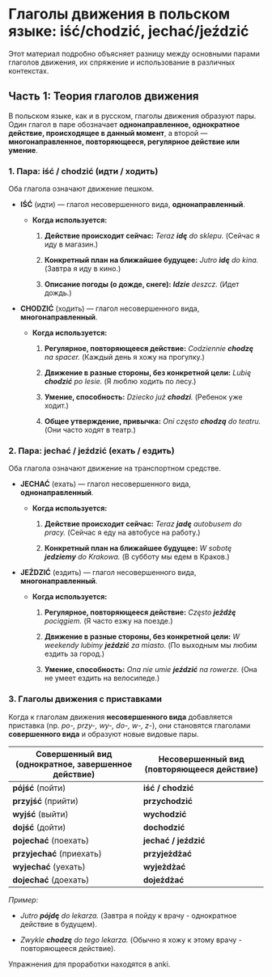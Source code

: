 # Глаголы движения в польском языке: iść/chodzić, jechać/jeździć

Этот материал подробно объясняет разницу между основными парами глаголов движения, их спряжение и использование в различных контекстах.

## Часть 1: Теория глаголов движения

В польском языке, как и в русском, глаголы движения образуют пары. Один глагол в паре обозначает **однонаправленное, однократное действие, происходящее в данный момент**, а второй — **многонаправленное, повторяющееся, регулярное действие или умение**.

### 1. Пара: iść / chodzić (идти / ходить)

Оба глагола означают движение пешком.

- **IŚĆ** (идти) — глагол несовершенного вида, **однонаправленный**.
    
    - **Когда используется:**
        
        1. **Действие происходит сейчас:** _Teraz **idę** do sklepu._ (Сейчас я иду в магазин.)
            
        2. **Конкретный план на ближайшее будущее:** _Jutro **idę** do kina._ (Завтра я иду в кино.)
            
        3. **Описание погоды (о дожде, снеге):** _**Idzie** deszcz._ (Идет дождь.)
            
- **CHODZIĆ** (ходить) — глагол несовершенного вида, **многонаправленный**.
    
    - **Когда используется:**
        
        1. **Регулярное, повторяющееся действие:** _Codziennie **chodzę** na spacer._ (Каждый день я хожу на прогулку.)
            
        2. **Движение в разные стороны, без конкретной цели:** _Lubię **chodzić** po lesie._ (Я люблю ходить по лесу.)
            
        3. **Умение, способность:** _Dziecko już **chodzi**._ (Ребенок уже ходит.)
            
        4. **Общее утверждение, привычка:** _Oni często **chodzą** do teatru._ (Они часто ходят в театр.)
            

### 2. Пара: jechać / jeździć (ехать / ездить)

Оба глагола означают движение на транспортном средстве.

- **JECHAĆ** (ехать) — глагол несовершенного вида, **однонаправленный**.
    
    - **Когда используется:**
        
        1. **Действие происходит сейчас:** _Teraz **jadę** autobusem do pracy._ (Сейчас я еду на автобусе на работу.)
            
        2. **Конкретный план на ближайшее будущее:** _W sobotę **jedziemy** do Krakowa._ (В субботу мы едем в Краков.)
            
- **JEŹDZIĆ** (ездить) — глагол несовершенного вида, **многонаправленный**.
    
    - **Когда используется:**
        
        1. **Регулярное, повторяющееся действие:** _Często **jeżdżę** pociągiem._ (Я часто езжу на поезде.)
            
        2. **Движение в разные стороны, без конкретной цели:** _W weekendy lubimy **jeździć** za miasto._ (По выходным мы любим ездить за город.)
            
        3. **Умение, способность:** _Ona nie umie **jeździć** na rowerze._ (Она не умеет ездить на велосипеде.)
            

### 3. Глаголы движения с приставками

Когда к глаголам движения **несовершенного вида** добавляется приставка (np. _po-, przy-, wy-, do-, w-, z-_), они становятся глаголами **совершенного вида** и образуют новые видовые пары.

|Совершенный вид (однократное, завершенное действие)|Несовершенный вид (повторяющееся действие)|
|---|---|
|**pójść** (пойти)|**iść / chodzić**|
|**przyjść** (прийти)|**przychodzić**|
|**wyjść** (выйти)|**wychodzić**|
|**dojść** (дойти)|**dochodzić**|
|**pojechać** (поехать)|**jechać / jeździć**|
|**przyjechać** (приехать)|**przyjeżdżać**|
|**wyjechać** (уехать)|**wyjeżdżać**|
|**dojechać** (доехать)|**dojeżdżać**|

_Пример:_

- _Jutro **pójdę** do lekarza._ (Завтра я пойду к врачу - однократное действие в будущем).
    
- _Zwykle **chodzę** do tego lekarza._ (Обычно я хожу к этому врачу - повторяющееся действие).
    

Упражнения для проработки находятся в anki.